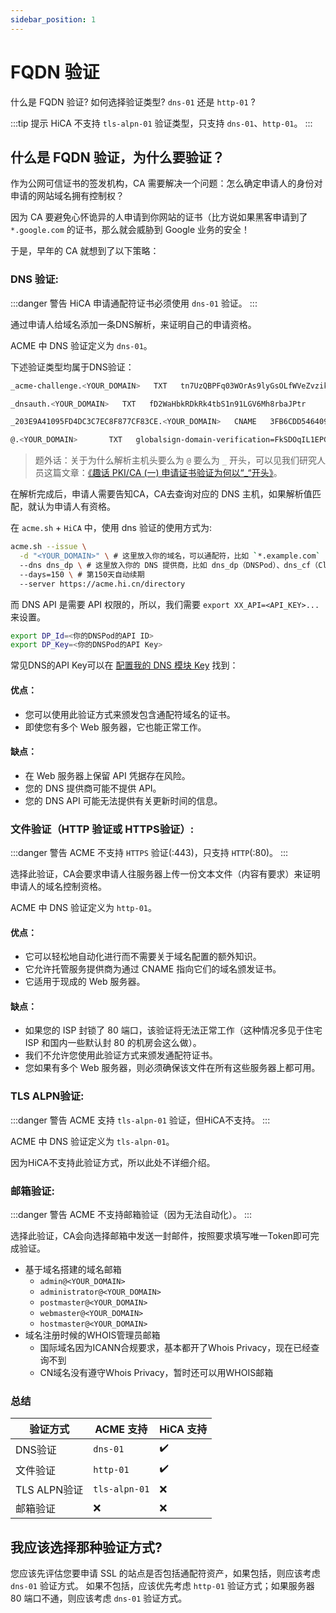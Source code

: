 ```yaml
---
sidebar_position: 1
---
```


# FQDN 验证

什么是 FQDN 验证? 如何选择验证类型? `dns-01` 还是 `http-01` ?

:::tip 提示
HiCA 不支持 `tls-alpn-01` 验证类型，只支持 `dns-01`、`http-01`。
:::

## 什么是 FQDN 验证，为什么要验证？

作为公网可信证书的签发机构，CA 需要解决一个问题：怎么确定申请人的身份对申请的网站域名拥有控制权？

因为 CA 要避免心怀诡异的人申请到你网站的证书（比方说如果黑客申请到了 `*.google.com` 的证书，那么就会威胁到 Google 业务的安全！

于是，早年的 CA 就想到了以下策略：

### **DNS 验证**: 

:::danger 警告
HiCA 申请通配符证书必须使用 `dns-01` 验证。
:::

通过申请人给域名添加一条DNS解析，来证明自己的申请资格。

ACME 中 DNS 验证定义为 `dns-01`。

下述验证类型均属于DNS验证：

```bash title="ACME 样式"
_acme-challenge.<YOUR_DOMAIN>   TXT   tn7UzQBPFq03WOrAs9lyGsOLfWVeZvzikU8.TpQY6VzddC6ZI3A1wtia
```

```bash title="DigiCert 样式"
_dnsauth.<YOUR_DOMAIN>   TXT   fD2WaHbkRDkRk4tbS1n91LGV6Mh8rbaJPtr
```

```bash title="Sectigo、SSL.com 样式"
_203E9A41095FD4DC3C7EC8F877CF83CE.<YOUR_DOMAIN>   CNAME   3FB6CDD546409985A0A193EE8BDDF8DE.A041DF8B9192FCBEC0C585EF51FF0FEB.CC65A.trust-provider.com
```

```bash title="GlobalSign 样式"
@.<YOUR_DOMAIN>       TXT   globalsign-domain-verification=FkSDOqIL1EPGT1rrbV9DsaS3R5xKh6m2Pw0FsmzrjZ
```

> 题外话：关于为什么解析主机头要么为 `@` 要么为 `_` 开头，可以见我们研究人员这篇文章：[《趣话 PKI/CA (一) 申请证书验证为何以“_“开头》](https://zhuanlan.zhihu.com/p/348254463?)。


在解析完成后，申请人需要告知CA，CA去查询对应的 DNS 主机，如果解析值匹配，就认为申请人有资格。

在 `acme.sh` + `HiCA` 中，使用 dns 验证的使用方式为:
```bash title="注意，此处尚未执行设置 DNS API 的命令，所以是错误的！"
acme.sh --issue \
  -d "<YOUR_DOMAIN>" \ # 这里放入你的域名，可以通配符，比如 `*.example.com`
  --dns dns_dp \ # 这里放入你的 DNS 提供商，比如 dns_dp（DNSPod）、dns_cf（CloudFlare)
  --days=150 \ # 第150天自动续期
  --server https://acme.hi.cn/directory
```

而 DNS API 是需要 API 权限的，所以，我们需要 `export XX_API=<API_KEY>...` 来设置。

```bash title="设置 DNS API"
export DP_Id=<你的DNSPod的API ID>
export DP_Key=<你的DNSPod的API Key>
```

常见DNS的API Key可以在 [配置我的 DNS 模块 Key](configuration-your-dns-provider.md) 找到：

#### 优点：
  - 您可以使用此验证方式来颁发包含通配符域名的证书。
  - 即使您有多个 Web 服务器，它也能正常工作。

#### 缺点：
  - 在 Web 服务器上保留 API 凭据存在风险。
  - 您的 DNS 提供商可能不提供 API。
  - 您的 DNS API 可能无法提供有关更新时间的信息。

### **文件验证（HTTP 验证或 HTTPS验证）**: 

:::danger 警告
ACME 不支持 `HTTPS` 验证(:443)，只支持 `HTTP`(:80)。
:::

选择此验证，CA会要求申请人往服务器上传一份文本文件（内容有要求）来证明申请人的域名控制资格。

ACME 中 DNS 验证定义为 `http-01`。

#### 优点：
  - 它可以轻松地自动化进行而不需要关于域名配置的额外知识。
  - 它允许托管服务提供商为通过 CNAME 指向它们的域名颁发证书。
  - 它适用于现成的 Web 服务器。

#### 缺点：
  - 如果您的 ISP 封锁了 80 端口，该验证将无法正常工作（这种情况多见于住宅 ISP 和国内一些默认封 80 的机房会这么做）。
  - 我们不允许您使用此验证方式来颁发通配符证书。
  - 您如果有多个 Web 服务器，则必须确保该文件在所有这些服务器上都可用。

### **TLS ALPN验证**: 

:::danger 警告
ACME 支持 `tls-alpn-01` 验证，但HiCA不支持。
:::

ACME 中 DNS 验证定义为 `tls-alpn-01`。

因为HiCA不支持此验证方式，所以此处不详细介绍。


### **邮箱验证**: 

:::danger 警告
ACME 不支持邮箱验证（因为无法自动化）。
:::

选择此验证，CA会向选择邮箱中发送一封邮件，按照要求填写唯一Token即可完成验证。

  * 基于域名搭建的域名邮箱
    *  `admin@<YOUR_DOMAIN>`
    *  `administrator@<YOUR_DOMAIN>`
    *  `postmaster@<YOUR_DOMAIN>`
    *  `webmaster@<YOUR_DOMAIN>`
    *  `hostmaster@<YOUR_DOMAIN>`
  * 域名注册时候的WHOIS管理员邮箱
    * 国际域名因为ICANN合规要求，基本都开了Whois Privacy，现在已经查询不到
    * CN域名没有遵守Whois Privacy，暂时还可以用WHOIS邮箱

### 总结

| 验证方式      | ACME 支持      | HiCA 支持  |
| ------------ | ------------- | --------- |
| DNS验证      | `dns-01`       | ✔️  |
| 文件验证      | `http-01`     | ✔️ |
| TLS ALPN验证 | `tls-alpn-01`  | ❌        |
| 邮箱验证      | ❌             | ❌        |

## 我应该选择那种验证方式?

您应该先评估您要申请 SSL 的站点是否包括通配符资产，如果包括，则应该考虑 `dns-01` 验证方式。
如果不包括，应该优先考虑 `http-01` 验证方式；如果服务器 80 端口不通，则应该考虑 `dns-01` 验证方式。

